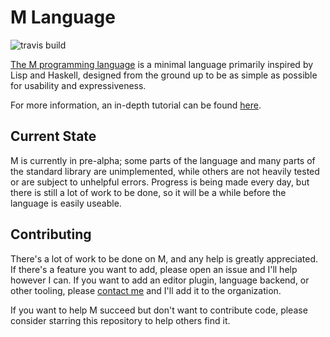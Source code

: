 M Language
==========

![travis build](https://travis-ci.com/m-language/m-language.svg?branch=master)

[The M programming language](https://m-language.github.io/) is a minimal
language primarily inspired by Lisp and Haskell, designed from the ground up to
be as simple as possible for usability and expressiveness.

For more information, an in-depth tutorial can be found
[here](https://m-language.readthedocs.io/en/latest/tutorial/index.html).

Current State
-------------

M is currently in pre-alpha; some parts of the language and many parts of the
standard library are unimplemented, while others are not heavily tested or are
subject to unhelpful errors. Progress is being made every day, but there is
still a lot of work to be done, so it will be a while before the language is
easily useable.

Contributing
------------

There's a lot of work to be done on M, and any help is greatly appreciated. If
there's a feature you want to add, please open an issue and I'll help however I
can. If you want to add an editor plugin, language backend, or other tooling,
please [contact me](https://github.com/aedans) and I'll add it to the
organization.

If you want to help M succeed but don't want to contribute code, please consider
starring this repository to help others find it.
